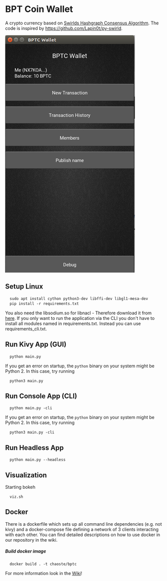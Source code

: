 # BPT Coin Wallet
A crypto currency based on [Swirlds Hashgraph Consensus Algorithm](http://www.swirlds.com/downloads/SWIRLDS-TR-2016-01.pdf). The code is inspired by https://github.com/Lapin0t/py-swirld.

![kivy_app](kivy_app.png)

## Setup Linux
```shell
  sudo apt install cython python3-dev libffi-dev libgl1-mesa-dev
  pip install -r requirements.txt
```
You also need the libsodium.so for libnacl - Therefore download it from [here](https://download.libsodium.org/libsodium/releases/).
If you only want to run the application via the CLI you don't have to install all modules
named in requirements.txt. Instead you can use requirements_cli.txt.

## Run Kivy App (GUI)
```shell
  python main.py
```

If you get an error on startup, the `python` binary on your system might be Python 2. In this case, try running

```shell
  python3 main.py
```

## Run Console App (CLI)
```shell
  python main.py -cli
```

If you get an error on startup, the `python` binary on your system might be Python 2. In this case, try running

```shell
  python3 main.py -cli
```

## Run Headless App
```shell
  python main.py --headless
```

## Visualization

Starting bokeh
```shell
  viz.sh
```

## Docker

There is a dockerfile which sets up all command line dependencies (e.g. not kivy) and a docker-compose file defining a network of 3 clients interacting with each other.
You can find detailed descriptions on how to use docker in our repository in the wiki.

##### Build docker image
```shell
  docker build . -t chaoste/bptc
```

For more information look in the [Wiki](https://github.com/ceddie/bptc_wallet/wiki)!